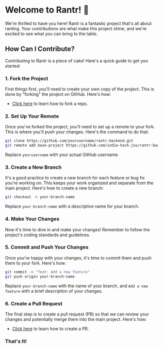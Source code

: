 # Welcome to Rantr! 🎉

We're thrilled to have you here! Rantr is a fantastic project that's all about ranting. Your contributions are what make this project shine, and we're excited to see what you can bring to the table.

## How Can I Contribute?

Contributing to Rantr is a piece of cake! Here's a quick guide to get you started:

### 1. Fork the Project

First things first, you'll need to create your own copy of the project. This is done by "forking" the project on GitHub. Here's how:

- [Click here](https://docs.github.com/en/pull-requests/collaborating-with-pull-requests/working-with-forks/fork-a-repo) to learn how to fork a repo.

### 2. Set Up Your Remote

Once you've forked the project, you'll need to set up a remote to your fork. This is where you'll push your changes. Here's the command to do that:

```bash
git clone https://github.com/yourusername/rantr-backend.git
git remote add base-project https://github.com/indie-hack-jos/rantr-backend.git
```

Replace `yourusername` with your actual GitHub username.

### 3. Create a New Branch

It's a good practice to create a new branch for each feature or bug fix you're working on. This keeps your work organized and separate from the main project. Here's how to create a new branch:

```bash
git checkout -b your-branch-name
```

Replace `your-branch-name` with a descriptive name for your branch.

### 4. Make Your Changes

Now it's time to dive in and make your changes! Remember to follow the project's coding standards and guidelines.

### 5. Commit and Push Your Changes

Once you're happy with your changes, it's time to commit them and push them to your fork. Here's how:

```bash
git commit -m "feat: Add a new feature"
git push origin your-branch-name
```

Replace `your-branch-name` with the name of your branch, and `Add a new feature` with a brief description of your changes.

### 6. Create a Pull Request

The final step is to create a pull request (PR) so that we can review your changes and potentially merge them into the main project. Here's how:

- [Click here](https://docs.github.com/en/pull-requests/collaborating-with-pull-requests/proposing-changes-to-your-work-with-pull-requests/creating-a-pull-request) to learn how to create a PR.

### That's It!
